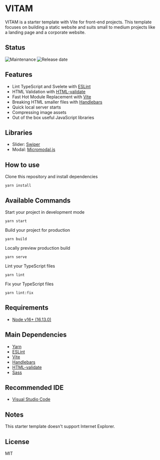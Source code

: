 # VITAM

VITAM is a starter template with Vite for front-end projects. This template focuses on building a static website and suits small to medium projects like a landing page and a corporate website.

## Status

<!-- [![Release (latest by date)](https://img.shields.io/github/v/release/Kazuki-tam/vitam)](https://github.com/Kazuki-tam/vitam/releases/latest) -->
<!-- [![Issues](https://img.shields.io/github/issues/Kazuki-tam/vitam)](https://github.com/Kazuki-tam/vitam/issues) -->

![Maintenance](https://img.shields.io/maintenance/yes/2021)
![Release date](https://img.shields.io/github/release-date/Kazuki-tam/vitam)

## Features

- Lint TypeScript and Svelete with [ESLint](https://eslint.org/)
- HTML Validation with [HTML-validate](https://html-validate.org/)
- Fast Hot Module Replacement with [Vite](https://vitejs.dev/)
- Breaking HTML smaller files with [Handlebars](https://handlebarsjs.com/)
- Quick local server starts
- Compressing image assets
- Out of the box useful JavaScript libraries

## Libraries

- Slider: [Swiper](https://swiperjs.com/)
- Modal: [Micromodal.js](https://micromodal.vercel.app/)

## How to use

Clone this repository and install dependencies

```
yarn install
```

## Available Commands

Start your project in development mode

```
yarn start
```

Build your project for production

```
yarn build
```

Locally preview production build

```
yarn serve
```

Lint your TypeScript files

```
yarn lint
```

Fix your TypeScript files

```
yarn lint:fix
```

## Requirements

- [Node v16+ (16.13.0)](https://nodejs.org/en/)

## Main Dependencies

- [Yarn](https://yarnpkg.com/)
- [ESLint](https://eslint.org/)
- [Vite](https://vitejs.dev/)
- [Handlebars](https://handlebarsjs.com/)
- [HTML-validate](https://html-validate.org/)
- [Sass](https://sass-lang.com/)

## Recommended IDE

- [Visual Studio Code](https://code.visualstudio.com/)

## Notes

This starter template doesn't support Internet Explorer.

## License

MIT
